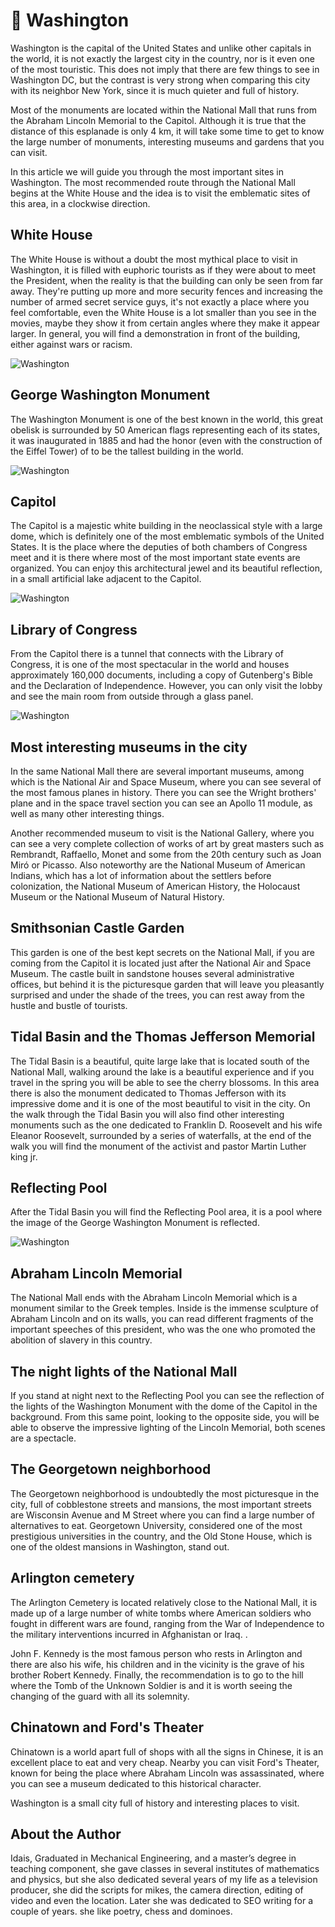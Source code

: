 # 🏢 Washington

Washington is the capital of the United States and unlike other capitals in the world, it is not exactly the largest city in the country, nor is it even one of the most touristic. This does not imply that there are few things to see in Washington DC, but the contrast is very strong when comparing this city with its neighbor New York, since it is much quieter and full of history.

Most of the monuments are located within the National Mall that runs from the Abraham Lincoln Memorial to the Capitol. Although it is true that the distance of this esplanade is only 4 km, it will take some time to get to know the large number of monuments, interesting museums and gardens that you can visit.

In this article we will guide you through the most important sites in Washington. The most recommended route through the National Mall begins at the White House and the idea is to visit the emblematic sites of this area, in a clockwise direction.

## White House

The White House is without a doubt the most mythical place to visit in Washington, it is filled with euphoric tourists as if they were about to meet the President, when the reality is that the building can only be seen from far away. They're putting up more and more security fences and increasing the number of armed secret service guys, it's not exactly a place where you feel comfortable, even the White House is a lot smaller than you see in the movies, maybe they show it from certain angles where they make it appear larger. In general, you will find a demonstration in front of the building, either against wars or racism.

![Washington](_static/images/washington/washington-1.jpeg)

## George Washington Monument

The Washington Monument is one of the best known in the world, this great obelisk is surrounded by 50 American flags representing each of its states, it was inaugurated in 1885 and had the honor (even with the construction of the Eiffel Tower) of to be the tallest building in the world.

![Washington](_static/images/washington/washington-2.jpeg)

## Capitol

The Capitol is a majestic white building in the neoclassical style with a large dome, which is definitely one of the most emblematic symbols of the United States. It is the place where the deputies of both chambers of Congress meet and it is there where most of the most important state events are organized. You can enjoy this architectural jewel and its beautiful reflection, in a small artificial lake adjacent to the Capitol.

![Washington](_static/images/washington/washington-3.jpeg)

## Library of Congress

From the Capitol there is a tunnel that connects with the Library of Congress, it is one of the most spectacular in the world and houses approximately 160,000 documents, including a copy of Gutenberg's Bible and the Declaration of Independence. However, you can only visit the lobby and see the main room from outside through a glass panel.

![Washington](_static/images/washington/washington-4.jpeg)

## Most interesting museums in the city

In the same National Mall there are several important museums, among which is the National Air and Space Museum, where you can see several of the most famous planes in history. There you can see the Wright brothers' plane and in the space travel section you can see an Apollo 11 module, as well as many other interesting things.

Another recommended museum to visit is the National Gallery, where you can see a very complete collection of works of art by great masters such as Rembrandt, Raffaello, Monet and some from the 20th century such as Joan Miró or Picasso. Also noteworthy are the National Museum of American Indians, which has a lot of information about the settlers before colonization, the National Museum of American History, the Holocaust Museum or the National Museum of Natural History.

## Smithsonian Castle Garden

This garden is one of the best kept secrets on the National Mall, if you are coming from the Capitol it is located just after the National Air and Space Museum. The castle built in sandstone houses several administrative offices, but behind it is the picturesque garden that will leave you pleasantly surprised and under the shade of the trees, you can rest away from the hustle and bustle of tourists.

## Tidal Basin and the Thomas Jefferson Memorial

The Tidal Basin is a beautiful, quite large lake that is located south of the National Mall, walking around the lake is a beautiful experience and if you travel in the spring you will be able to see the cherry blossoms. In this area there is also the monument dedicated to Thomas Jefferson with its impressive dome and it is one of the most beautiful to visit in the city. On the walk through the Tidal Basin you will also find other interesting monuments such as the one dedicated to Franklin D. Roosevelt and his wife Eleanor Roosevelt, surrounded by a series of waterfalls, at the end of the walk you will find the monument of the activist and pastor Martin Luther king jr.

## Reflecting Pool

After the Tidal Basin you will find the Reflecting Pool area, it is a pool where the image of the George Washington Monument is reflected.

![Washington](_static/images/washington/washington-5.jpeg)

## Abraham Lincoln Memorial

The National Mall ends with the Abraham Lincoln Memorial which is a monument similar to the Greek temples. Inside is the immense sculpture of Abraham Lincoln and on its walls, you can read different fragments of the important speeches of this president, who was the one who promoted the abolition of slavery in this country.

## The night lights of the National Mall

If you stand at night next to the Reflecting Pool you can see the reflection of the lights of the Washington Monument with the dome of the Capitol in the background. From this same point, looking to the opposite side, you will be able to observe the impressive lighting of the Lincoln Memorial, both scenes are a spectacle.

## The Georgetown neighborhood

The Georgetown neighborhood is undoubtedly the most picturesque in the city, full of cobblestone streets and mansions, the most important streets are Wisconsin Avenue and M Street where you can find a large number of alternatives to eat. Georgetown University, considered one of the most prestigious universities in the country, and the Old Stone House, which is one of the oldest mansions in Washington, stand out.

## Arlington cemetery

The Arlington Cemetery is located relatively close to the National Mall, it is made up of a large number of white tombs where American soldiers who fought in different wars are found, ranging from the War of Independence to the military interventions incurred in Afghanistan or Iraq. .

John F. Kennedy is the most famous person who rests in Arlington and there are also his wife, his children and in the vicinity is the grave of his brother Robert Kennedy. Finally, the recommendation is to go to the hill where the Tomb of the Unknown Soldier is and it is worth seeing the changing of the guard with all its solemnity.

## Chinatown and Ford's Theater

Chinatown is a world apart full of shops with all the signs in Chinese, it is an excellent place to eat and very cheap. Nearby you can visit Ford's Theater, known for being the place where Abraham Lincoln was assassinated, where you can see a museum dedicated to this historical character.

Washington is a small city full of history and interesting places to visit.

## About the Author

Idais, Graduated in Mechanical Engineering, and a master’s degree in teaching component, she gave classes in several institutes of mathematics and physics, but she also dedicated several years of my life as a television producer, she did the scripts for mikes, the camera direction, editing of video and even the location. Later she was dedicated to SEO writing for a couple of years. she like poetry, chess and dominoes.
